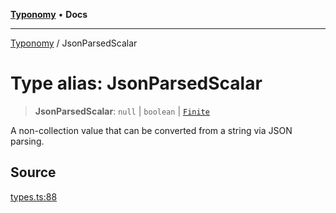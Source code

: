 [**Typonomy**](../README.md) • **Docs**

***

[Typonomy](../globals.md) / JsonParsedScalar

# Type alias: JsonParsedScalar

> **JsonParsedScalar**: `null` \| `boolean` \| [`Finite`](Finite.md)

A non-collection value that can be converted from a string via JSON parsing.

## Source

[types.ts:88](https://github.com/softcraft-development/typonomy/blob/cee340f062935faae6d8d20bbf994df4a652481c/src/types.ts#L88)
